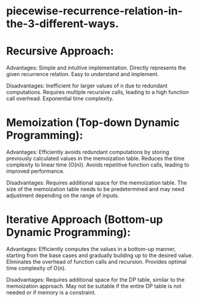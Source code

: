 # piecewise-recurrence-relation-in-the-3-different-ways.

# Recursive Approach:

Advantages:
Simple and intuitive implementation.
Directly represents the given recurrence relation.
Easy to understand and implement.

Disadvantages:
Inefficient for larger values of n due to redundant computations.
Requires multiple recursive calls, leading to a high function call overhead.
Exponential time complexity.

# Memoization (Top-down Dynamic Programming):

Advantages:
Efficiently avoids redundant computations by storing previously calculated values in the memoization table.
Reduces the time complexity to linear time (O(n)).
Avoids repetitive function calls, leading to improved performance.

Disadvantages:
Requires additional space for the memoization table.
The size of the memoization table needs to be predetermined and may need adjustment depending on the range of inputs.

# Iterative Approach (Bottom-up Dynamic Programming):

Advantages:
Efficiently computes the values in a bottom-up manner, starting from the base cases and gradually building up to the desired value.
Eliminates the overhead of function calls and recursion.
Provides optimal time complexity of O(n).

Disadvantages:
Requires additional space for the DP table, similar to the memoization approach.
May not be suitable if the entire DP table is not needed or if memory is a constraint.



